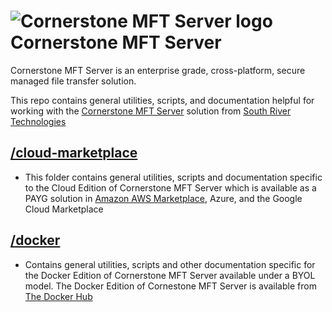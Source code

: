 # <img src="https://southrivertech.com/software/nextgen/cornerstone/cornerstone48.png" alt="Cornerstone MFT Server logo"> Cornerstone MFT Server</img>

Cornerstone MFT Server is an enterprise grade, cross-platform, secure managed file transfer solution.

This repo contains general utilities, scripts, and documentation helpful for working with the [Cornerstone MFT Server](https://www.cornerstonemft.com) solution from [South River Technologies](https://www.southrivertech.com)

## [/cloud-marketplace](https://github.com/southrivertech/cornerstone.pub/cloud-marketplace)
- This folder contains general utilities, scripts and documentation specific to the Cloud Edition of Cornerstone MFT Server which is available as a PAYG solution in [Amazon AWS Marketplace](https://aws.amazon.com/marketplace/search/results/?searchTerms=cornerstone+mft&CREATOR=84e24cf6-1dd0-4cde-b93e-aa2870b106f2&filters=CREATOR), Azure, and the Google Cloud Marketplace

## [/docker](https://github.com/southrivertech/cornerstone.pub/docker)
- Contains general utilities, scripts and other documentation specific for the Docker Edition of Cornerstone MFT Server available under a BYOL model. The Docker Edition of Cornestone MFT Server is available from [The Docker Hub](https://hub.docker.com/r/southrivertech)


